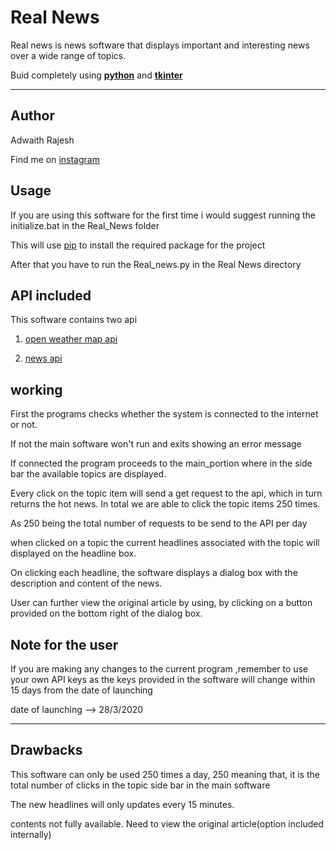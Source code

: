 # Real News

Real news is news software that displays important and
interesting news over a wide range of topics.

Buid completely using [__python__](https://www.python.org/) 
and [__tkinter__](https://docs.python.org/3/library/tkinter.html)

___
## Author
Adwaith Rajesh

Find me on [instagram](https://www.instagram.com/__adwaith__rajesh_/)

## Usage

If you are using this software for the first time
i would suggest running the initialize.bat in the Real_News
folder

This will use [pip](https://pip.pypa.io/en/stable/)
to install the required package for the project

After that you have to run the Real_news.py in the Real News
directory


## API included
This software contains two api

1. [open weather map api](https://openweathermap.org/api)

2. [news api](https://newsapi.org/)

## working
First the programs checks whether the system is connected
to the internet or not.

If not the main software won't run and exits showing an 
error message

If connected the program proceeds to the main_portion
where in the side bar the available topics are displayed.

Every click on the topic item will send a get request
to the api, which in turn returns the hot news.
In total we are able to click the topic items 250 times.

As 250 being the total number of requests to be send to the
API per day

when clicked on a topic the current headlines associated
with the topic will displayed on the headline box.

On clicking each headline, the software displays a dialog box
with the description and content of the news.

User can further view the original article by using, 
by clicking on a button provided on the bottom right
of the dialog box. 


## Note for the user
If you are making any changes to the current program
,remember to use your own API keys as the keys provided
in the software will change within 15 days from the date
of launching

date of launching --> 28/3/2020
___
## Drawbacks

This software can only be used 250 times a day, 250
meaning that, it is the total number of clicks in the
topic side bar in the main software

The new headlines will only updates every 15 minutes.

contents not fully available.
Need to view the original article(option included internally)

